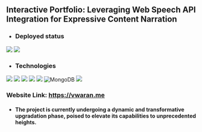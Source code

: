 ## Interactive Portfolio: Leveraging Web Speech API Integration for Expressive Content Narration


* ### Deployed status

<img src="https://img.shields.io/badge/Netlify-00C7B7?style=for-the-badge&logo=netlify&logoColor=white" />  <img src="https://img.shields.io/badge/Render-46E3B7?style=for-the-badge&logo=render&logoColor=white" />

* ### Technologies

<img src="https://img.shields.io/badge/React-20232A?style=for-the-badge&logo=react&logoColor=61DAFB" />  <img src="https://img.shields.io/badge/React_Router-CA4245?style=for-the-badge&logo=react-router&logoColor=white" />  <img src="https://img.shields.io/badge/Redux-593D88?style=for-the-badge&logo=redux&logoColor=white" />  <img src="https://img.shields.io/badge/Express%20js-000000?style=for-the-badge&logo=express&logoColor=white"/>  <img src="https://img.shields.io/badge/Node%20js-339933?style=for-the-badge&logo=nodedotjs&logoColor=white" /> ![MongoDB](https://img.shields.io/badge/MongoDB-%234ea94b.svg?style=for-the-badge&logo=mongodb&logoColor=white) <img src="https://img.shields.io/badge/Bootstrap-563D7C?style=for-the-badge&logo=bootstrap&logoColor=white" /> 

### Website Link: https://vwaran.me


- #### The project is currently undergoing a dynamic and transformative upgradation phase, poised to elevate its capabilities to unprecedented heights.


